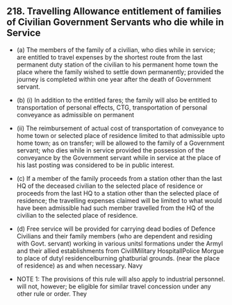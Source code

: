 ## 218.  Travelling Allowance entitlement of families of Civilian Government Servants who die while in Service

- (a) The members of the family of a civilian, who dies while in service; are entitled to travel expenses by the shortest route from the last permanent duty station of the civilian to his permanent home town the place where the family wished to settle down permanently; provided the journey is completed within one year after the death of Government servant.

- (b) (i) In addition to the entitled fares; the family will also be entitled to transportation of personal effects, CTG, transportation of personal conveyance as admissible on permanent
- (ii) The reimbursement of actual cost of transportation of conveyance to home town or selected place of residence limited to that admissible upto home town; as on transfer; will be allowed to the family of a Government servant; who dies while in service provided the possession of the conveyance by the Government servant while in service at the place of his last posting was considered to be in public interest.
- (c) If a member of the family proceeds from a station other than the last HQ of the deceased civilian to the selected place of residence or proceeds from the last HQ to a station other than the selected place of residence; the travelling expenses claimed will be limited to what would have been admissible had such member travelled from the HQ of the civilian to the selected place of residence.
- (d) Free service will be provided for carrying dead bodies of Defence Civilians and their family members (who are dependent and residing with Govt. servant) working in various unitsl formations under the Armyl and their allied establishments from CivillMilitary HospitallPolice Morgue to place of dutyl residencelburning ghatburial grounds. (near the place of residence) as and when necessary. Navy
- NOTE 1: The provisions of this rule will also apply to industrial personnel. will not, however; be eligible for similar travel concession under any other rule or order. They
